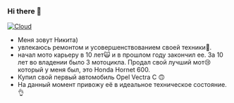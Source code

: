 ### Hi there 👋

[![Cloud](https://img.shields.io/badge/instagram-ffffff?style=for-the-badge&logo=instagram)](https://www.instagram.com/nikita._.ipatov/)



- Меня зовут Никита)
- увлекаюсь ремонтом и усовершенствованием своей техники🤘.
- начал мото карьеру в 10 лет🙀 и в прошлом году закончил ее. За 10 лет во владении было 3 мотоцикла. Продал свой лучший мот😢 который у меня был,  это  Honda Hornet 600.
- Купил свой первый автомобиль Opel Vectra C 🙃
- На данный момент привожу её в идеальное техническое состояние.👌
